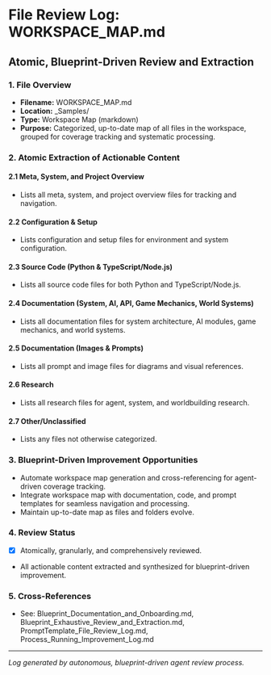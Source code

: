 # File Review Log: WORKSPACE_MAP.md

## Atomic, Blueprint-Driven Review and Extraction

### 1. File Overview

- **Filename:** WORKSPACE_MAP.md
- **Location:** _Samples/
- **Type:** Workspace Map (markdown)
- **Purpose:** Categorized, up-to-date map of all files in the workspace, grouped for coverage tracking and systematic processing.

### 2. Atomic Extraction of Actionable Content

#### 2.1 Meta, System, and Project Overview
- Lists all meta, system, and project overview files for tracking and navigation.

#### 2.2 Configuration & Setup
- Lists configuration and setup files for environment and system configuration.

#### 2.3 Source Code (Python & TypeScript/Node.js)
- Lists all source code files for both Python and TypeScript/Node.js.

#### 2.4 Documentation (System, AI, API, Game Mechanics, World Systems)
- Lists all documentation files for system architecture, AI modules, game mechanics, and world systems.

#### 2.5 Documentation (Images & Prompts)
- Lists all prompt and image files for diagrams and visual references.

#### 2.6 Research
- Lists all research files for agent, system, and worldbuilding research.

#### 2.7 Other/Unclassified
- Lists any files not otherwise categorized.

### 3. Blueprint-Driven Improvement Opportunities
- Automate workspace map generation and cross-referencing for agent-driven coverage tracking.
- Integrate workspace map with documentation, code, and prompt templates for seamless navigation and processing.
- Maintain up-to-date map as files and folders evolve.

### 4. Review Status
- [x] Atomically, granularly, and comprehensively reviewed.
- All actionable content extracted and synthesized for blueprint-driven improvement.

### 5. Cross-References
- See: Blueprint_Documentation_and_Onboarding.md, Blueprint_Exhaustive_Review_and_Extraction.md, PromptTemplate_File_Review_Log.md, Process_Running_Improvement_Log.md

---

*Log generated by autonomous, blueprint-driven agent review process.*
